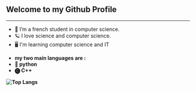 ## Welcome to my Github Profile 

<hr />

-  📘 I’m a french student in computer science.
-  🪐 I love science and computer science.
-  🖥️ I'm learning computer science and IT

<b/>
<b/>

-  my two main languages are :
-  🐍 python
-  🅒 C++ 

![Top Langs](https://github-readme-stats.vercel.app/api/top-langs/?username=Kelqu1&layout=compact&theme=vision-friendly-dark)
